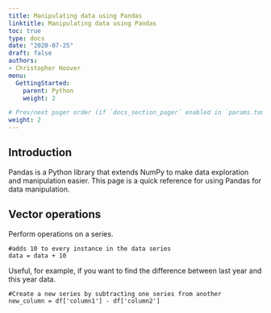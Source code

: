 ```yaml
---
title: Manipulating data using Pandas
linktitle: Manipulating data using Pandas
toc: true
type: docs
date: "2020-07-25"
draft: false
authors:
- Christopher Hoover
menu:
  GettingStarted:
    parent: Python
    weight: 2

# Prev/next pager order (if `docs_section_pager` enabled in `params.toml`)
weight: 2
---
```


## Introduction
Pandas is a Python library that extends NumPy to make data exploration and manipulation easier. This page is a quick reference for using Pandas for data manipulation.

## Vector operations

Perform operations on a series.

```{python}
#adds 10 to every instance in the data series
data = data + 10
```
Useful, for example, if you want to find the difference between last year and this year data.
```{python}
#Create a new series by subtracting one series from another
new_column = df['column1'] - df['column2']  
```



```
